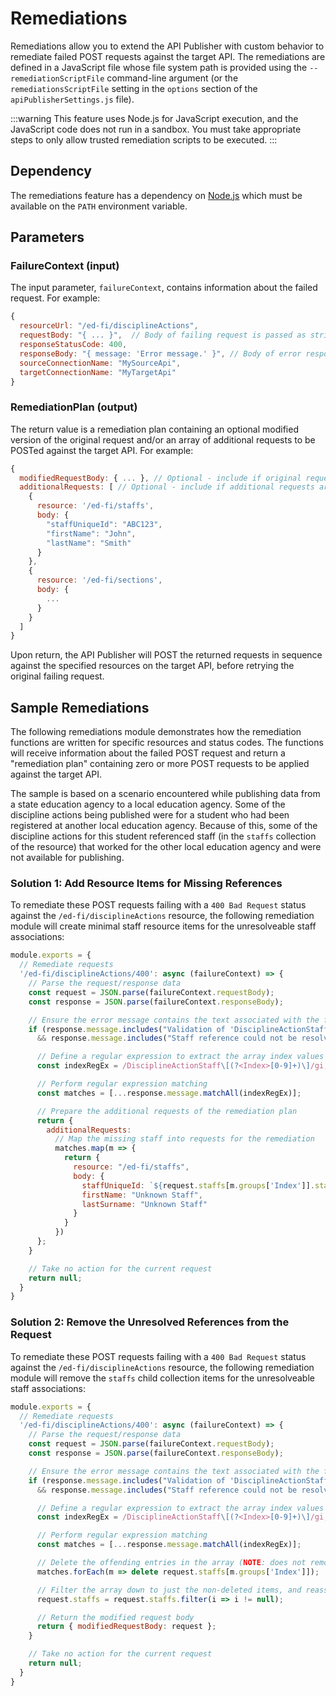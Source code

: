 # Remediations

Remediations allow you to extend the API Publisher with custom behavior to
remediate failed POST requests against the target API. The remediations are
defined in a JavaScript file whose file system path is provided using the
`--remediationScriptFile` command-line argument (or the `remediationsScriptFile`
setting in the `options` section of the `apiPublisherSettings.js` file).

:::warning
  This feature uses Node.js for JavaScript execution, and the JavaScript code
  does not run in a sandbox. You must take appropriate steps to only allow trusted
  remediation scripts to be executed.
:::

## Dependency
The remediations feature has a dependency on [Node.js](https://nodejs.org/en/)
which must be available on the `PATH` environment variable.

## Parameters

### FailureContext (input)
The input parameter, `failureContext`, contains information about the failed
request. For example:

```javascript
{
  resourceUrl: "/ed-fi/disciplineActions",
  requestBody: "{ ... }",  // Body of failing request is passed as string
  responseStatusCode: 400,
  responseBody: "{ message: 'Error message.' }", // Body of error response is passed as string
  sourceConnectionName: "MySourceApi",
  targetConnectionName: "MyTargetApi"
}
```
### RemediationPlan (output)
The return value is a remediation plan containing an optional modified version
of the original request and/or an array of additional requests to be POSTed
against the target API. For example:

```javascript
{
  modifiedRequestBody: { ... }, // Optional - include if original request is modified
  additionalRequests: [ // Optional - include if additional requests are to be performed
    {
      resource: '/ed-fi/staffs',
      body: {
        "staffUniqueId": "ABC123",
        "firstName": "John",
        "lastName": "Smith"
      }
    },
    {
      resource: '/ed-fi/sections',
      body: {
        ...
      }
    }
  ]
}
```

Upon return, the API Publisher will POST the returned requests in sequence
against the specified resources on the target API, before retrying the original
failing request.

## Sample Remediations
The following remediations module demonstrates how the remediation functions are
written for specific resources and status codes. The functions will receive
information about the failed POST request and return a "remediation plan"
containing zero or more POST requests to be applied against the target API.

The sample is based on a scenario encountered while publishing data from a state
education agency to a local education agency. Some of the discipline actions
being published were for a student who had been registered at another local
education agency. Because of this, some of the discipline actions for this
student referenced staff (in the `staffs` collection of the resource) that
worked for the other local education agency and were not available for
publishing.

### Solution 1: Add Resource Items for Missing References
To remediate these POST requests failing with a `400 Bad Request` status against
the `/ed-fi/disciplineActions` resource, the following remediation module will
create minimal staff resource items for the unresolveable staff associations:

```javascript
module.exports = {
  // Remediate requests
  '/ed-fi/disciplineActions/400': async (failureContext) => {
    // Parse the request/response data
    const request = JSON.parse(failureContext.requestBody);
    const response = JSON.parse(failureContext.responseBody);

    // Ensure the error message contains the text associated with the failure we're remediating
    if (response.message.includes("Validation of 'DisciplineActionStaffs' failed.")
      && response.message.includes("Staff reference could not be resolved.")) {

      // Define a regular expression to extract the array index values from the validation message
      const indexRegEx = /DisciplineActionStaff\[(?<Index>[0-9]+)\]/gi;

      // Perform regular expression matching
      const matches = [...response.message.matchAll(indexRegEx)];

      // Prepare the additional requests of the remediation plan
      return {
        additionalRequests:
          // Map the missing staff into requests for the remediation
          matches.map(m => {
            return {
              resource: "/ed-fi/staffs",
              body: {
                staffUniqueId: `${request.staffs[m.groups['Index']].staffReference.staffUniqueId}`,
                firstName: "Unknown Staff",
                lastSurname: "Unknown Staff"
              }
            }
          })
      };
    }

    // Take no action for the current request
    return null;
  }
}
```

### Solution 2: Remove the Unresolved References from the Request
To remediate these POST requests failing with a `400 Bad Request` status against
the `/ed-fi/disciplineActions` resource, the following remediation module will
remove the `staffs` child collection items for the unresolveable staff
associations:

```javascript
module.exports = {
  // Remediate requests
  '/ed-fi/disciplineActions/400': async (failureContext) => {
    // Parse the request/response data
    const request = JSON.parse(failureContext.requestBody);
    const response = JSON.parse(failureContext.responseBody);

    // Ensure the error message contains the text associated with the failure we're remediating
    if (response.message.includes("Validation of 'DisciplineActionStaffs' failed.")
      && response.message.includes("Staff reference could not be resolved.")) {

      // Define a regular expression to extract the array index values from the validation message
      const indexRegEx = /DisciplineActionStaff\[(?<Index>[0-9]+)\]/gi;

      // Perform regular expression matching
      const matches = [...response.message.matchAll(indexRegEx)];

      // Delete the offending entries in the array (NOTE: does not remove the array items)
      matches.forEach(m => delete request.staffs[m.groups['Index']]);

      // Filter the array down to just the non-deleted items, and reassign
      request.staffs = request.staffs.filter(i => i != null);

      // Return the modified request body
      return { modifiedRequestBody: request };
    }

    // Take no action for the current request
    return null;
  }
}
```
